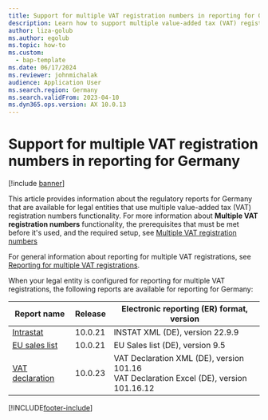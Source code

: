 ```yaml
---
title: Support for multiple VAT registration numbers in reporting for Germany
description: Learn how to support multiple value-added tax (VAT) registration numbers in reporting for Germany, including a table providing reports for legal entities.
author: liza-golub
ms.author: egolub
ms.topic: how-to
ms.custom: 
  - bap-template
ms.date: 06/17/2024
ms.reviewer: johnmichalak
audience: Application User
ms.search.region: Germany
ms.search.validFrom: 2023-04-10
ms.dyn365.ops.version: AX 10.0.13
---
```


# Support for multiple VAT registration numbers in reporting for Germany

[!include [banner](../../includes/banner.md)]

This article provides information about the regulatory reports for Germany that are available for legal entities that use multiple value-added tax (VAT) registration numbers functionality. For more information about **Multiple VAT registration numbers** functionality, the prerequisites that must be met before it's used, and the required setup, see [Multiple VAT registration numbers](../global/emea-multiple-vat-registration-numbers.md)

For general information about reporting for multiple VAT registrations, see [Reporting for multiple VAT registrations](../global/emea-reporting-for-multiple-vat-registrations.md).

When your legal entity is configured for reporting for multiple VAT registrations, the following reports are available for reporting for Germany:

| Report name     | Release | Electronic reporting (ER) format, version                |
|-----------------|---------|-----------------------------------|
| [Intrastat](emea-deu-intrastat.md)       | 10.0.21 | INSTAT XML (DE), version 22.9.9 |
| [EU sales list](emea-deu-eu-sales-list.md)   | 10.0.21 | EU Sales list (DE), version 9.5  |
| [VAT declaration](emea-deu-vat-declaration-germany.md) | 10.0.23 | VAT Declaration XML (DE), version 101.16<br>VAT Declaration Excel (DE), version 101.16.12 |



[!INCLUDE[footer-include](../../../includes/footer-banner.md)]
